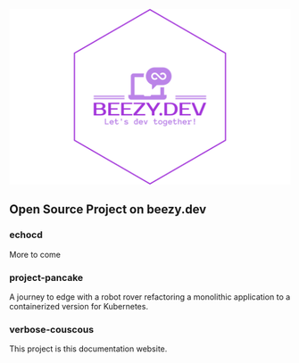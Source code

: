 

![logo](images/logo-no-background.svg)

## Open Source Project on beezy.dev

### echocd
More to come 

### project-pancake
A journey to edge with a robot rover refactoring a monolithic application to a containerized version for Kubernetes. 

### verbose-couscous
This project is this documentation website. 




